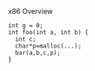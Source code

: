 x86 Overview
```
int g = 0;
int foo(int a, int b) {
  int c;
  char*p=malloc(...);
  bar(a,b,c,p);
}
```
